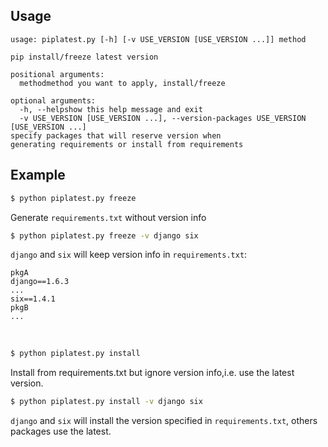 Usage
-----
    usage: piplatest.py [-h] [-v USE_VERSION [USE_VERSION ...]] method
    
    pip install/freeze latest version
    
    positional arguments:
      methodmethod you want to apply, install/freeze
    
    optional arguments:
      -h, --helpshow this help message and exit
      -v USE_VERSION [USE_VERSION ...], --version-packages USE_VERSION [USE_VERSION ...]
    specify packages that will reserve version when
    generating requirements or install from requirements

Example
-------
```bash  
$ python piplatest.py freeze  
```  
Generate `requirements.txt` without version info
<br>

```bash    
$ python piplatest.py freeze -v django six   
```  
`django` and `six` will keep version info in `requirements.txt`:  

    pkgA
    django==1.6.3
    ...
    six==1.4.1
    pkgB
    ...
<br>

```bash    
$ python piplatest.py install   
```  
Install from requirements.txt but ignore version info,i.e. use the latest version.
<br>

```bash    
$ python piplatest.py install -v django six  
```  
`django` and `six` will install the version specified in `requirements.txt`, others packages use the latest.